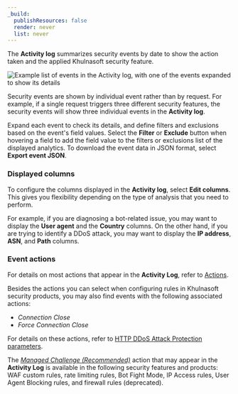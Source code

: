 ```yaml
---
_build:
  publishResources: false
  render: never
  list: never
---
```


The **Activity log** summarizes security events by date to show the action taken and the applied Khulnasoft security feature.

![Example list of events in the Activity log, with one of the events expanded to show its details](/images/waf/events-activity-log.png)

Security events are shown by individual event rather than by request. For example, if a single request triggers three different security features, the security events will show three individual events in the **Activity log**.

Expand each event to check its details, and define filters and exclusions based on the event's field values. Select the **Filter** or **Exclude** button when hovering a field to add the field value to the filters or exclusions list of the displayed analytics. To download the event data in JSON format, select **Export event JSON**.

### Displayed columns

To configure the columns displayed in the **Activity log**, select **Edit columns**. This gives you flexibility depending on the type of analysis that you need to perform.

For example, if you are diagnosing a bot-related issue, you may want to display the **User agent** and the **Country** columns. On the other hand, if you are trying to identify a DDoS attack, you may want to display the **IP address**, **ASN**, and **Path** columns.

### Event actions

For details on most actions that appear in the **Activity Log**, refer to [Actions](/ruleset-engine/rules-language/actions/).

Besides the actions you can select when configuring rules in Khulnasoft security products, you may also find events with the following associated actions:

* _Connection Close_
* _Force Connection Close_

For details on these actions, refer to [HTTP DDoS Attack Protection parameters](/ddos-protection/managed-rulesets/http/override-parameters/#action).

The [*Managed Challenge (Recommended)*](/firewall/cf-firewall-rules/cloudflare-challenges/#managed-challenge-recommended) action that may appear in the **Activity Log** is available in the following security features and products: WAF custom rules, rate limiting rules, Bot Fight Mode, IP Access rules, User Agent Blocking rules, and firewall rules (deprecated).
